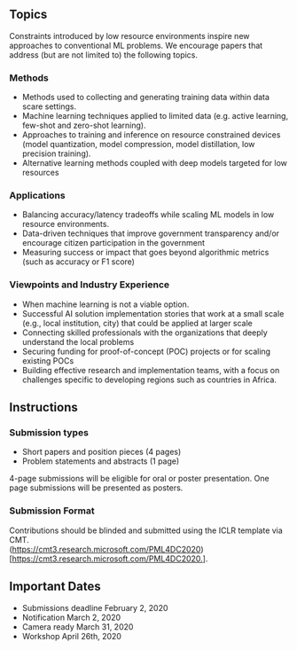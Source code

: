 ## Topics

Constraints introduced by low resource environments inspire new approaches to conventional ML problems. We encourage papers that address (but are not limited to) the following topics. 

### Methods
- Methods used to ​collecting and generating training data within data scare settings.
- Machine learning techniques applied to limited data (e.g. active learning, few-shot and zero-shot learning).
- Approaches to training and inference on resource constrained devices (model quantization, model compression, model distillation, low precision training).
- Alternative learning methods coupled with deep models targeted for low resources


### Applications

- Balancing accuracy/latency tradeoffs while scaling ML models in low resource environments.
- Data-driven techniques that improve government transparency and/or encourage citizen participation in the government
- Measuring success or impact that goes beyond algorithmic metrics (such as accuracy or F1 score)


### Viewpoints and Industry Experience
- When machine learning is not a viable option.
- Successful AI solution implementation stories that work at a small scale (e.g., local institution, city) that could be applied at larger scale
- Connecting skilled professionals with the organizations that deeply understand the local problems
- Securing funding for proof-of-concept (POC) projects or for scaling existing POCs
- Building effective research and implementation teams, with a focus on challenges specific to developing regions such as countries in Africa.



## Instructions

### Submission types
- Short papers and position pieces (4 pages)
- Problem statements and abstracts (1 page)

4-page submissions will be eligible for oral or poster presentation. One page submissions will be presented as posters.

### Submission Format
Contributions should be blinded and submitted using the ICLR template via CMT.  
(https://cmt3.research.microsoft.com/PML4DC2020)[https://cmt3.research.microsoft.com/PML4DC2020.].

## Important Dates

- Submissions deadline         February 2, 2020
- Notification                 March 2, 2020
- Camera ready                 March 31, 2020
- Workshop                     April 26th, 2020

